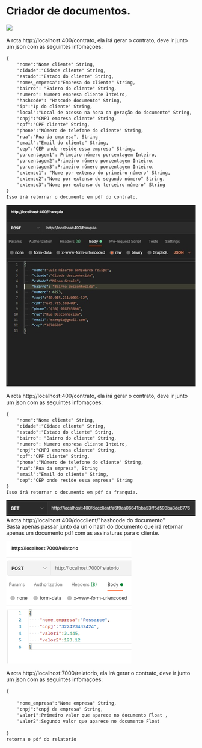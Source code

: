 Criador de documentos.
======================

![](./images/Sem%20título.png)

A rota http://localhost:400/contrato, ela irá gerar o contrato, deve ir
junto um json com as seguintes infomaçoes:
    
    {
        "nome":"Nome cliente" String,
        "cidade":"Cidade cliente" String,
        "estado":"Estado do cliente" String,
        "nome\_empresa":"Empresa do cliente" String,
        "bairro": "Bairro do cliente" String,
        "numero": Numero empresa cliente Inteiro,
        "hashcode": "Hascode documento" String,
        "ip":"Ip do cliente" String,
        "local":"Local de acesso na hora da geração do documento" String,
        "cnpj":"CNPJ empresa cliente" String,
        "cpf":"CPF cliente" String,
        "phone":"Número de telefone do cliente" String,
        "rua":"Rua da empresa", String
        "email":"Email do cliente" String,
        "cep":"CEP onde reside essa empresa" String,
        "porcentagem1": Primeiro número porcentagem Inteiro,
        "porcentagem2":Primeiro número porcentagem Inteiro,
        "porcentagem3":Primeiro número porcentagem Inteiro,
        "extenso1": "Nome por extenso do primeiro número" String,
        "extenso2":"Nome por extenso do segundo número" String,
        "extenso3":"Nome por extenso do terceiro número" String
    }
    Isso irá retornar o documento em pdf do contrato.

![](./images/Sem%20tw.jpg)

A rota http://localhost:400/contrato, ela irá gerar o contrato, deve ir
junto um json com as seguintes infomaçoes:
    
    {
        "nome":"Nome cliente" String,
        "cidade":"Cidade cliente" String,
        "estado":"Estado do cliente" String,
        "bairro": "Bairro do cliente" String,
        "numero": Numero empresa cliente Inteiro,
        "cnpj":"CNPJ empresa cliente" String,
        "cpf":"CPF cliente" String,
        "phone":"Número de telefone do cliente" String,
        "rua":"Rua da empresa", String
        "email":"Email do cliente" String,
        "cep":"CEP onde reside essa empresa" String
    }
    Isso irá retornar o documento em pdf da franquia.

![](./images/get.png) \
A rota http://localhost:400/docclient/"hashcode do documento"\
Basta apenas passar junto da url o hash do documento que irá retornar
apenas um documento pdf com as assinaturas para o cliente.


![](./images/relatorio.png)

A rota http://localhost:7000/relatorio, ela irá gerar o contrato, deve ir
junto um json com as seguintes infomaçoes:
    
    {

        "nome_empresa":"Nome empresa" String,
        "cnpj":"cnpj da empresa" String,
        "valor1":Primeiro valor que aparece no documento Float ,
        "valor2":Segundo valor que aparece no documento Float

    }
    retorna o pdf do relatorio